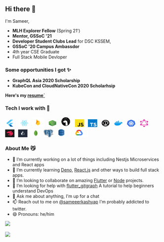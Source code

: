 ## Hi there 👋
 
 I'm Sameer,

 - **MLH Explorer Fellow** (Spring 21')
 - **Mentor, GSSoC '21** 
 -  **Developer Student Clubs Lead** for DSC KSSEM, 
 - **GSSoC '20 Campus Ambassdor**
 - 4th year CSE Graduate 
 - Full Stack Mobile Devloper


### Some opportunities I got ✨ 

- **GraphQL Asia 2020 Scholarship**
- **KubeCon and CloudNativeCon 2020 Scholarhsip** 

**Here's my [resume´](https://drive.google.com/file/d/10sNAS6yLQJEHwaObAgDCGHepA5Ymmp04/view?usp=sharing)**

### Tech I work with 🔨

<p>
<img src="https://raw.githubusercontent.com/Sameerkash/Sameerkash/master/assets/flutter.png" alt="flutter" height="25" width="30"/> &nbsp; <img src="https://raw.githubusercontent.com/Sameerkash/Sameerkash/master/assets/react.png" alt="react" height="25" width="40"/>&nbsp;<img src="https://raw.githubusercontent.com/Sameerkash/Sameerkash/master/assets/firebase.png" alt="fb" height="30" width="40"/> &nbsp; <img src="https://raw.githubusercontent.com/Sameerkash/Sameerkash/master/assets/node.png" alt="node" height="25" width="30"/> &nbsp; 
<img src="https://raw.githubusercontent.com/Sameerkash/Sameerkash/master/assets/deno.svg" alt="deno" height="35" width="35"/> &nbsp;   <img src="https://raw.githubusercontent.com/Sameerkash/Sameerkash/master/assets/js.png" alt="js" height="25" width="30"/> &nbsp;
 <img src="https://raw.githubusercontent.com/Sameerkash/Sameerkash/master/assets/ts.png" alt="ts" height="25" width="30"/> &nbsp;  <img src="https://raw.githubusercontent.com/Sameerkash/Sameerkash/master/assets/rust.jpg" alt="rust" height="25" width="30"/>&nbsp;&nbsp;  <img src="https://raw.githubusercontent.com/Sameerkash/Sameerkash/master/assets/docker.webp" alt="rust" height="25" width="30"/> &nbsp;    <img src="https://raw.githubusercontent.com/Sameerkash/Sameerkash/master/assets/k8s.png" alt="k8s" height="25" width="30"/>&nbsp;&nbsp;    <img src="https://raw.githubusercontent.com/Sameerkash/Sameerkash/master/assets/gql.png" alt="gql" height="25" width="30"/> &nbsp;   <img src="https://raw.githubusercontent.com/Sameerkash/Sameerkash/master/assets/nest.png" alt="nest" height="25" width="30"/> &nbsp;   <img src="https://raw.githubusercontent.com/Sameerkash/Sameerkash/master/assets/prisma.jpg" alt="prisma" height="25" width="30"/> &nbsp;    <img src="https://raw.githubusercontent.com/Sameerkash/Sameerkash/master/assets/mongo.jpg" alt="mongo" height="25" width="30"/> &nbsp;   <img src="https://raw.githubusercontent.com/Sameerkash/Sameerkash/master/assets/postgres.png" alt="postgres" height="25" width="30"/> &nbsp; <img src="https://raw.githubusercontent.com/Sameerkash/Sameerkash/master/assets/dynamodb.png" alt="dynamodb" height="30" width="30"/> &nbsp; <img src="https://raw.githubusercontent.com/Sameerkash/Sameerkash/master/assets/gcloud.png" alt="gcloud" height="30" width="60"/></p>




### About Me 😼

- 🔭 I’m currently working on a lot of things including Nestjs Microservices and React apps
- 🌱 I’m currently learning [Deno](https://deno.land/), [React.js](https://reactjs.org/) and other ways to build full stack apps.
- 👯 I’m looking to collaborate on amazing [Flutter](https://flutter.dev/) or [Node](https://nodejs.org/en/) projects.
-  🤔 I’m looking for help with [flutter_gitgraph](https://github.com/Sameerkash/flutter_gitgraph) A tutorial to help beginners understand DevOps
-  💬 Ask me about anything, I'm up for a chat
-  📫 Reach out to me on [@sameeerkashyap](https://twitter.com/Sameeerkashyap) I'm probably addicted to twitter.
-  😄 Pronouns: he/him

![](https://komarev.com/ghpvc/?username=Sameerkash&style=plastic&label=Stalkers+👀) <br>


<a href="https://github.com/anuraghazra/github-readme-stats"> 
  <img align="center" src="https://github-readme-stats.vercel.app/api?username=Sameerkash&show_icons=true&theme=dracula&line_height=27 alt="Sameer github stats"/>
</a>
